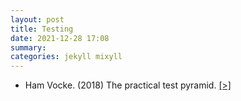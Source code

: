```yaml
---
layout: post
title: Testing
date: 2021-12-28 17:08
summary: 
categories: jekyll mixyll
---
```


- Ham Vocke. (2018) The practical test pyramid. [[>]](https://martinfowler.com/articles/practical-test-pyramid.html)